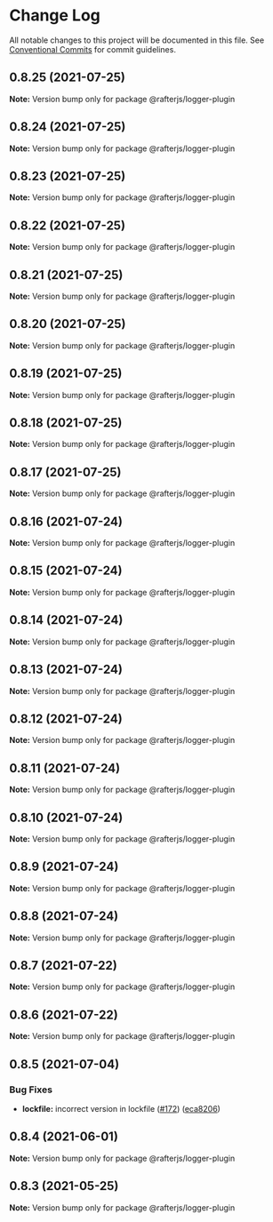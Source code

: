 # Change Log

All notable changes to this project will be documented in this file.
See [Conventional Commits](https://conventionalcommits.org) for commit guidelines.

## 0.8.25 (2021-07-25)

**Note:** Version bump only for package @rafterjs/logger-plugin





## 0.8.24 (2021-07-25)

**Note:** Version bump only for package @rafterjs/logger-plugin





## 0.8.23 (2021-07-25)

**Note:** Version bump only for package @rafterjs/logger-plugin





## 0.8.22 (2021-07-25)

**Note:** Version bump only for package @rafterjs/logger-plugin





## 0.8.21 (2021-07-25)

**Note:** Version bump only for package @rafterjs/logger-plugin





## 0.8.20 (2021-07-25)

**Note:** Version bump only for package @rafterjs/logger-plugin





## 0.8.19 (2021-07-25)

**Note:** Version bump only for package @rafterjs/logger-plugin





## 0.8.18 (2021-07-25)

**Note:** Version bump only for package @rafterjs/logger-plugin





## 0.8.17 (2021-07-25)

**Note:** Version bump only for package @rafterjs/logger-plugin





## 0.8.16 (2021-07-24)

**Note:** Version bump only for package @rafterjs/logger-plugin





## 0.8.15 (2021-07-24)

**Note:** Version bump only for package @rafterjs/logger-plugin





## 0.8.14 (2021-07-24)

**Note:** Version bump only for package @rafterjs/logger-plugin





## 0.8.13 (2021-07-24)

**Note:** Version bump only for package @rafterjs/logger-plugin





## 0.8.12 (2021-07-24)

**Note:** Version bump only for package @rafterjs/logger-plugin





## 0.8.11 (2021-07-24)

**Note:** Version bump only for package @rafterjs/logger-plugin





## 0.8.10 (2021-07-24)

**Note:** Version bump only for package @rafterjs/logger-plugin





## 0.8.9 (2021-07-24)

**Note:** Version bump only for package @rafterjs/logger-plugin





## 0.8.8 (2021-07-24)

**Note:** Version bump only for package @rafterjs/logger-plugin





## 0.8.7 (2021-07-22)

**Note:** Version bump only for package @rafterjs/logger-plugin





## 0.8.6 (2021-07-22)

**Note:** Version bump only for package @rafterjs/logger-plugin





## 0.8.5 (2021-07-04)


### Bug Fixes

* **lockfile:** incorrect version in lockfile ([#172](https://github.com/rafterjs/rafter/issues/172)) ([eca8206](https://github.com/rafterjs/rafter/commit/eca820680574c45714a5cf56560b5f41a1553fa1))





## 0.8.4 (2021-06-01)

**Note:** Version bump only for package @rafterjs/logger-plugin

## 0.8.3 (2021-05-25)

**Note:** Version bump only for package @rafterjs/logger-plugin
